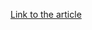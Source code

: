 [Link to the article](https://www.akamai.com/blog/security/determining-malicious-probabilities-through-asns)
